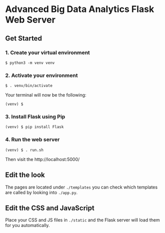 # Advanced Big Data Analytics Flask Web Server

## Get Started

### 1. Create your virtual environment

`$ python3 -m venv venv`

### 2. Activate your environment

`$ . venv/bin/activate`

Your terminal will now be the following:

`(venv) $ `

### 3. Install Flask using Pip

`(venv) $ pip install Flask`

### 4. Run the web server

`(venv) $ . run.sh`

Then visit the http://localhost:5000/

## Edit the look

The pages are located under `./templates` you can check which templates are called by looking into `./app.py`.

## Edit the CSS and JavaScript

Place your CSS and JS files in `./static` and the Flask server will load them for you automatically.
